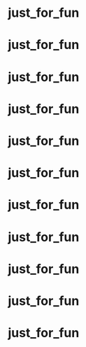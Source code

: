 # just_for_fun
# just_for_fun
# just_for_fun
# just_for_fun
# just_for_fun
# just_for_fun
# just_for_fun
# just_for_fun
# just_for_fun
# just_for_fun
# just_for_fun
